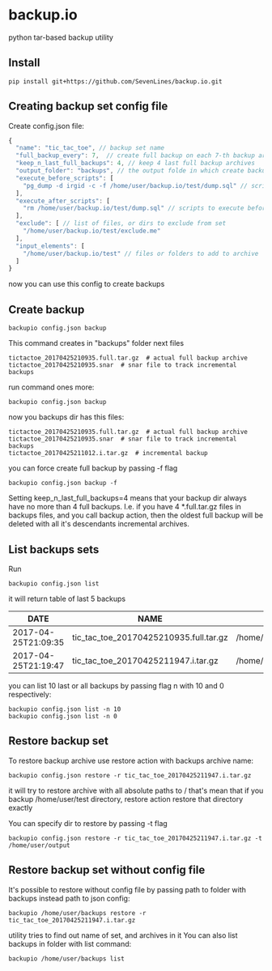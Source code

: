 backup.io
=========

python tar-based backup utility

Install
-------

    pip install git+https://github.com/SevenLines/backup.io.git

Creating backup set config file
-------------------------------

Create config.json file:

```javascript
{
  "name": "tic_tac_toe", // backup set name
  "full_backup_every": 7,  // create full backup on each 7-th backup archive
  "keep_n_last_full_backups": 4, // keep 4 last full backup archives
  "output_folder": "backups", // the output folde in which create backups archive
  "execute_before_scripts": [
    "pg_dump -d irgid -c -f /home/user/backup.io/test/dump.sql" // scripts to execute before taring starts
  ],
  "execute_after_scripts": [
    "rm /home/user/backup.io/test/dump.sql" // scripts to execute before taring starts
  ],
  "exclude": [ // list of files, or dirs to exclude from set
    "/home/user/backup.io/test/exclude.me"
  ],
  "input_elements": [
    "/home/user/backup.io/test" // files or folders to add to archive
  ]
}
```

now you can use this config to create backups

Create backup
-------------

    backupio config.json backup

This command creates in "backups" folder next files

    tictactoe_20170425210935.full.tar.gz  # actual full backup archive
    tictactoe_20170425210935.snar  # snar file to track incremental backups

run command ones more:

    backupio config.json backup

now you backups dir has this files:

    tictactoe_20170425210935.full.tar.gz  # actual full backup archive
    tictactoe_20170425210935.snar  # snar file to track incremental backups
    tictactoe_20170425211012.i.tar.gz  # incremental backup

you can force create full backup by passing -f flag

    backupio config.json backup -f

Setting keep_n_last_full_backups=4 means that your backup dir always have no more than 4 full backups.
I.e. if you have 4 *.full.tar.gz files in backups files, and you call backup action, then the oldest full backup
will be deleted with all it's descendants incremental archives.

List backups sets
-----------------

Run

    backupio config.json list

it will return table of last 5 backups

| DATE | NAME | PATH | IS_FULL |
| --- | --- | --- | --- |
| 2017-04-25T21:09:35 | tic_tac_toe_20170425210935.full.tar.gz | /home/user/backups/tic_tac_toe_20170425210935.full.tar.gz | True    |
| 2017-04-25T21:19:47 | tic_tac_toe_20170425211947.i.tar.gz    | /home/user/backups/tic_tac_toe_20170425211947.i.tar.gz    | False   |


you can list 10 last or all backups by passing flag n with 10 and 0 respectively:

    backupio config.json list -n 10
    backupio config.json list -n 0


Restore backup set
------------------

To restore backup archive use restore action with backups archive name:

    backupio config.json restore -r tic_tac_toe_20170425211947.i.tar.gz

it will try to restore archive with all absolute paths to /
that's mean that if you backup /home/user/test directory, restore action restore that directory exactly

You can specify dir to restore by passing -t flag

    backupio config.json restore -r tic_tac_toe_20170425211947.i.tar.gz -t /home/user/output

Restore backup set without config file
--------------------------------------
It's possible to restore without config file by passing path to folder with backups instead path to json config:

    backupio /home/user/backups restore -r tic_tac_toe_20170425211947.i.tar.gz

utility tries to find out name of set, and archives in it
You can also list backups in folder with list command:

    backupio /home/user/backups list